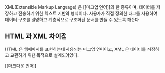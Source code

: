 XML(Extensible Markup Language) 은 [[마크업 언어]]의 한 종류이며, 데이터를 저장하고 전송하기 위한 텍스트 기반의 형식이다. 사용자가 직접 정의한 태그를 사용하여 데이터 구조를 설명하고 계층적으로 구조화된 문서를 만들 수 있도록 해준다


## HTML 과 XML 차이점

HTML 은 웹페이지를 표현하는데 사용되는 마크업 언어이고,
XML 은 데이터를 저장하고 교환하기 위한 목적으로 설계되어있다.

[[마크다운 언어]]